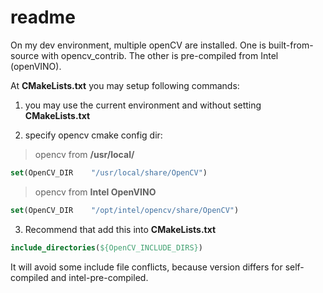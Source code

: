 # readme

On my dev environment, multiple openCV are installed.
One is built-from-source with opencv_contrib. The other is pre-compiled from
Intel (openVINO).

At **CMakeLists.txt** you may setup following commands:

1. you may use the current environment and without setting **CMakeLists.txt**

2. specify opencv cmake config dir:

> opencv from **/usr/local/**

```cmake
set(OpenCV_DIR    "/usr/local/share/OpenCV")
```

> opencv from **Intel OpenVINO**
```cmake
set(OpenCV_DIR    "/opt/intel/opencv/share/OpenCV")
```

3. Recommend that add this into **CMakeLists.txt**
```cmake
include_directories(${OpenCV_INCLUDE_DIRS})
```

It will avoid some include file conflicts, because version differs for self-
compiled and intel-pre-compiled.
